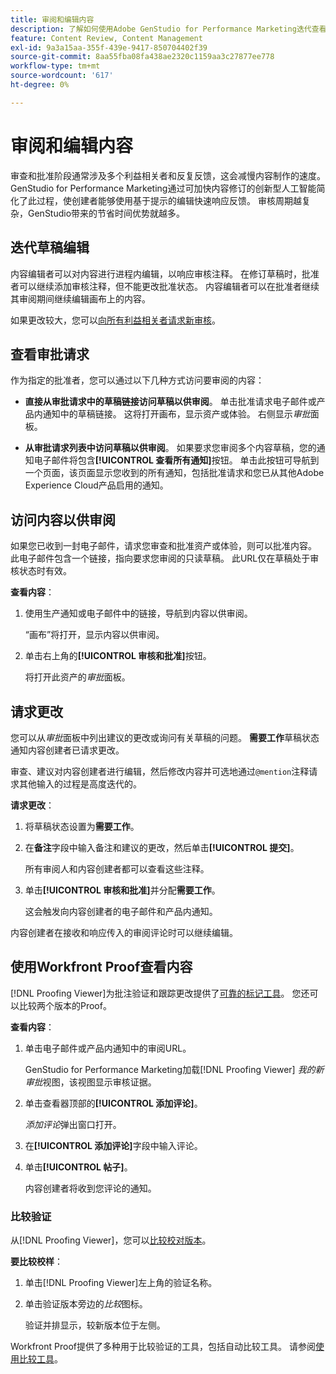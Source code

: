 ```yaml
---
title: 审阅和编辑内容
description: 了解如何使用Adobe GenStudio for Performance Marketing迭代查看和编辑内容。
feature: Content Review, Content Management
exl-id: 9a3a15aa-355f-439e-9417-850704402f39
source-git-commit: 8aa55fba08fa438ae2320c1159aa3c27877ee778
workflow-type: tm+mt
source-wordcount: '617'
ht-degree: 0%

---
```


# 审阅和编辑内容

审查和批准阶段通常涉及多个利益相关者和反复反馈，这会减慢内容制作的速度。 GenStudio for Performance Marketing通过可加快内容修订的创新型人工智能简化了此过程，使创建者能够使用基于提示的编辑快速响应反馈。 审核周期越复杂，GenStudio带来的节省时间优势就越多。

## 迭代草稿编辑

内容编辑者可以对内容进行进程内编辑，以响应审核注释。 在修订草稿时，批准者可以继续添加审核注释，但不能更改批准状态。 内容编辑者可以在批准者继续其审阅期间继续编辑画布上的内容。

如果更改较大，您可以[向所有利益相关者请求新审核](/help/user-guide/approvals/request-review.md#request-new-approval)。

## 查看审批请求

作为指定的批准者，您可以通过以下几种方式访问要审阅的内容：

* **直接从审批请求中的草稿链接访问草稿以供审阅**。 单击批准请求电子邮件或产品内通知中的草稿链接。 这将打开画布，显示资产或体验。 右侧显示&#x200B;_审批_&#x200B;面板。

* **从审批请求列表中访问草稿以供审阅**。 如果要求您审阅多个内容草稿，您的通知电子邮件将包含&#x200B;**[!UICONTROL 查看所有通知]**&#x200B;按钮。 单击此按钮可导航到一个页面，该页面显示您收到的所有通知，包括批准请求和您已从其他Adobe Experience Cloud产品启用的通知。

## 访问内容以供审阅

如果您已收到一封电子邮件，请求您审查和批准资产或体验，则可以批准内容。 此电子邮件包含一个链接，指向要求您审阅的只读草稿。 此URL仅在草稿处于审核状态时有效。

**查看内容**：

1. 使用生产通知或电子邮件中的链接，导航到内容以供审阅。

   “画布”将打开，显示内容以供审阅。

1. 单击右上角的&#x200B;**[!UICONTROL 审核和批准]**&#x200B;按钮。

   将打开此资产的&#x200B;_审批_&#x200B;面板。

## 请求更改

您可以从&#x200B;_审批_&#x200B;面板中列出建议的更改或询问有关草稿的问题。 **需要工作**&#x200B;草稿状态通知内容创建者已请求更改。

审查、建议对内容创建者进行编辑，然后修改内容并可选地通过`@mention`注释请求其他输入的过程是高度迭代的。

**请求更改**：

1. 将草稿状态设置为&#x200B;**需要工作**。

1. 在&#x200B;**备注**&#x200B;字段中输入备注和建议的更改，然后单击&#x200B;**[!UICONTROL 提交]**。

   所有审阅人和内容创建者都可以查看这些注释。

1. 单击&#x200B;**[!UICONTROL 审核和批准]**&#x200B;并分配&#x200B;**需要工作**。

   这会触发向内容创建者的电子邮件和产品内通知。

内容创建者在接收和响应传入的审阅评论时可以继续编辑。

## 使用Workfront Proof查看内容

[!DNL Proofing Viewer]为批注验证和跟踪更改提供了[可靠的标记工具](https://experienceleague.adobe.com/en/docs/workfront/using/review-and-approve-work/proofing/review-proofs-in-workfront/comment-on-a-proof/comment-on-proof-1)。 您还可以比较两个版本的Proof。

**查看内容**：

1. 单击电子邮件或产品内通知中的审阅URL。

   GenStudio for Performance Marketing加载[!DNL Proofing Viewer] _我的新审批_&#x200B;视图，该视图显示审核证据。

1. 单击查看器顶部的&#x200B;**[!UICONTROL 添加评论]**。

   _添加评论_&#x200B;弹出窗口打开。

1. 在&#x200B;**[!UICONTROL 添加评论]**&#x200B;字段中输入评论。

1. 单击&#x200B;**[!UICONTROL 帖子]**。

   内容创建者将收到您评论的通知。

### 比较验证

从[!DNL Proofing Viewer]，您可以[比较校对版本](https://experienceleague.adobe.com/en/docs/workfront/using/workfront-proof/work-with-proofs-in-wf-proof/review-proofs-web-proofing-viewer/compare-proofs)。

**要比较校样**：

1. 单击[!DNL Proofing Viewer]左上角的验证名称。

1. 单击验证版本旁边的&#x200B;_比较_&#x200B;图标。

   验证并排显示，较新版本位于左侧。

Workfront Proof提供了多种用于比较验证的工具，包括自动比较工具。 请参阅[使用比较工具](https://experienceleague.adobe.com/en/docs/workfront/using/workfront-proof/work-with-proofs-in-wf-proof/review-proofs-web-proofing-viewer/compare-proofs#use-the-compare-tools)。
